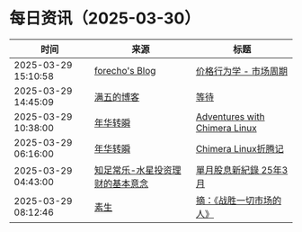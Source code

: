 ﻿# 每日资讯（2025-03-30）

|时间|来源|标题|
|---|---|---|
|2025-03-29 15:10:58|[forecho's Blog](http://blog.forecho.com/atom.xml)|[价格行为学 - 市场周期](https://blog.forecho.com/price-actions-market-cycle.html)|
|2025-03-29 14:45:09|[满五的博客](https://blog.aeilot.top/index.xml)|[等待](https://blog.aeilot.top/2025/03/29/waiting/)|
|2025-03-29 10:38:00|[年华转瞬](https://blog.xiaket.org/feed.xml)|[Adventures with Chimera Linux](https://xiaket.github.io/2025/chimera.html)|
|2025-03-29 06:16:00|[年华转瞬](https://blog.xiaket.org/feed.xml)|[Chimera Linux折腾记](https://xiaket.github.io/2025/chimera-cn.html)|
|2025-03-29 04:43:00|[知足常乐-水星投资理财的基本意念](http://mercurychong.blogspot.com/feeds/posts/default)|[單月股息新紀錄 25年3月](http://mercurychong.blogspot.com/2025/03/253.html)|
|2025-03-29 08:12:46|[素生](http://z.arlmy.me/atom.xml)|[摘：《战胜一切市场的人》](http://z.arlmy.me/posts/Note/Note_EdwardOThorp_AManForAllMarkets/)|
